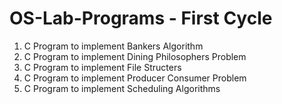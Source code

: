 # OS-Lab-Programs - First Cycle

1. C Program to implement Bankers Algorithm
2. C Program to implement Dining Philosophers Problem
3. C Program to implement File Structers
4. C Program to implement Producer Consumer Problem
5. C Program to implement Scheduling Algorithms



